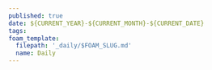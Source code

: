 ```yaml
---
published: true
date: ${CURRENT_YEAR}-${CURRENT_MONTH}-${CURRENT_DATE}
tags: 
foam_template:
  filepath: '_daily/$FOAM_SLUG.md'
  name: Daily
---
```


# 